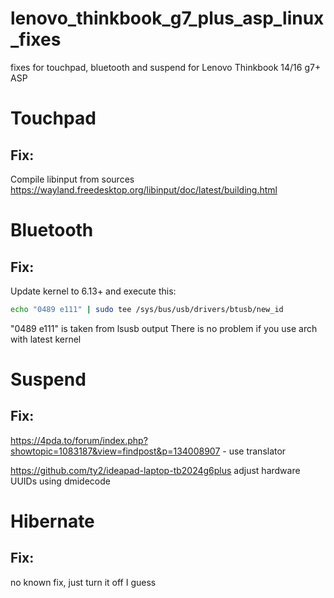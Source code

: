 # lenovo_thinkbook_g7_plus_asp_linux_fixes
fixes for touchpad, bluetooth and suspend for Lenovo Thinkbook 14/16 g7+ ASP 

# Touchpad
## Fix:
Compile libinput from sources
https://wayland.freedesktop.org/libinput/doc/latest/building.html

# Bluetooth
## Fix:
Update kernel to 6.13+ and execute this:
```bash
echo "0489 e111" | sudo tee /sys/bus/usb/drivers/btusb/new_id
```
"0489 e111" is taken from lsusb output
There is no problem if you use arch with latest kernel

# Suspend
## Fix:
https://4pda.to/forum/index.php?showtopic=1083187&view=findpost&p=134008907 - use translator

https://github.com/ty2/ideapad-laptop-tb2024g6plus
adjust hardware UUIDs using dmidecode

# Hibernate
## Fix:
no known fix, just turn it off I guess
